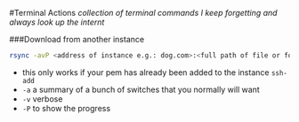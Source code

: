 #Terminal Actions
<i>collection of terminal commands I keep forgetting and always look up the internt</i>

###Download from another instance
```bash
rsync -avP <address of instance e.g.: dog.com>:<full path of file or folder to be downloaded> .
```
* this only works if your pem has already been added to the instance `ssh-add`
* `-a` a summary of a bunch of switches that you normally will want
* `-v` verbose
* `-P` to show the progress

